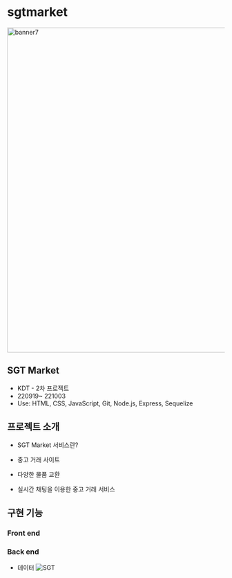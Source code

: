 # sgtmarket
<img width="750" alt="banner7" src="https://user-images.githubusercontent.com/48630055/196905445-6fad9662-acbe-44fd-ab7f-c92ac69630b4.png">

## SGT Market
- KDT - 2차 프로젝트
- 220919~ 221003
- Use: HTML, CSS, JavaScript, Git, Node.js, Express, Sequelize

## 프로젝트 소개
- SGT Market 서비스란?
- 중고 거래 사이트

- 다양한 물품 교환
- 실시간 채팅을 이용한 중고 거래 서비스

## 구현 기능
### Front end


### Back end
- 데이터 
![SGT](https://user-images.githubusercontent.com/48630055/196906650-17f52c48-e632-4875-8d4a-2a42c7b027d8.png)
